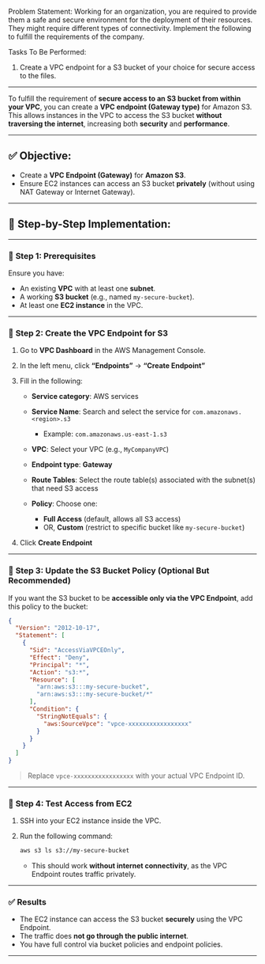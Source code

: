 Problem Statement:
Working for an organization, you are required to provide them a safe and secure environment for the deployment of their resources. They might require different types of connectivity. Implement the following to fulfill the requirements of the company.
 
 Tasks To Be Performed:
 1. Create a VPC endpoint for a S3 bucket of your choice for secure access to the files.

---

To fulfill the requirement of **secure access to an S3 bucket from within your VPC**, you can create a **VPC endpoint (Gateway type)** for Amazon S3. This allows instances in the VPC to access the S3 bucket **without traversing the internet**, increasing both **security** and **performance**.

---

## ✅ Objective:

* Create a **VPC Endpoint (Gateway)** for **Amazon S3**.
* Ensure EC2 instances can access an S3 bucket **privately** (without using NAT Gateway or Internet Gateway).

---

## 🔧 Step-by-Step Implementation:

---

### 🔹 **Step 1: Prerequisites**

Ensure you have:

* An existing **VPC** with at least one **subnet**.
* A working **S3 bucket** (e.g., named `my-secure-bucket`).
* At least one **EC2 instance** in the VPC.

---

### 🔹 **Step 2: Create the VPC Endpoint for S3**

1. Go to **VPC Dashboard** in the AWS Management Console.

2. In the left menu, click **“Endpoints”** → **“Create Endpoint”**

3. Fill in the following:

   * **Service category**: AWS services
   * **Service Name**: Search and select the service for `com.amazonaws.<region>.s3`

     * Example: `com.amazonaws.us-east-1.s3`
   * **VPC**: Select your VPC (e.g., `MyCompanyVPC`)
   * **Endpoint type**: **Gateway**
   * **Route Tables**: Select the route table(s) associated with the subnet(s) that need S3 access
   * **Policy**: Choose one:

     * **Full Access** (default, allows all S3 access)
     * OR, **Custom** (restrict to specific bucket like `my-secure-bucket`)

4. Click **Create Endpoint**

---

### 🔹 **Step 3: Update the S3 Bucket Policy (Optional But Recommended)**

If you want the S3 bucket to be **accessible only via the VPC Endpoint**, add this policy to the bucket:

```json
{
  "Version": "2012-10-17",
  "Statement": [
    {
      "Sid": "AccessViaVPCEOnly",
      "Effect": "Deny",
      "Principal": "*",
      "Action": "s3:*",
      "Resource": [
        "arn:aws:s3:::my-secure-bucket",
        "arn:aws:s3:::my-secure-bucket/*"
      ],
      "Condition": {
        "StringNotEquals": {
          "aws:SourceVpce": "vpce-xxxxxxxxxxxxxxxxx"
        }
      }
    }
  ]
}
```

> Replace `vpce-xxxxxxxxxxxxxxxxx` with your actual VPC Endpoint ID.

---

### 🔹 **Step 4: Test Access from EC2**

1. SSH into your EC2 instance inside the VPC.
2. Run the following command:

   ```bash
   aws s3 ls s3://my-secure-bucket
   ```

   * This should work **without internet connectivity**, as the VPC Endpoint routes traffic privately.

---

### ✅ Results

* The EC2 instance can access the S3 bucket **securely** using the VPC Endpoint.
* The traffic does **not go through the public internet**.
* You have full control via bucket policies and endpoint policies.

---
